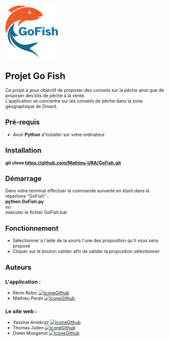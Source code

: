 [![LogoGoFish](https://raw.githubusercontent.com/Mathieu-URA/GoFish/main/Image/GoFishLogoApp.png)]()
 
# Projet Go Fish
 
Ce projet à pour objectif de proposer des conseils sur la pêche ainsi que de proposer des kits de pêche à la vente.  
L'application se concentre sur les conseils de pêche dans la zone géographique de Dinard.
 
## Pré-requis
 
- Avoir **Python** d'installer sur votre ordinateur
 
## Installation
 
**git clone https://github.com/Mathieu-URA/GoFish.git** 
 
## Démarrage
 
Dans votre terminal effectuer la commande suivante en étant dans le répertoire "GoFish" :  
**python GoFish.py**  
ou  
executer le fichier GoFish.bat  
 
## Fonctionnement
 
* Sélectionner à l'aide de la souris l'une des proposition qu'il vous sera proposé
* Cliquer sur le bouton valider afin de valider la proposition sélectionner
 
## Auteurs
 
### L'application :  
* Kévin Robic [![IconeGithub](https://img.shields.io/badge/GitHub-100000?style=for-the-badge&logo=github&logoColor=white)](https://github.com/Kero3333) 
* Mathieu Peran [![IconeGithub](https://img.shields.io/badge/GitHub-100000?style=for-the-badge&logo=github&logoColor=white)](https://github.com/Mathieu-URA)   
 
### Le site web :  
* Yassine Amekraz [![IconeGithub](https://img.shields.io/badge/GitHub-100000?style=for-the-badge&logo=github&logoColor=white)](https://github.com/AmekrazY)
* Thomas Julien [![IconeGithub](https://img.shields.io/badge/GitHub-100000?style=for-the-badge&logo=github&logoColor=white)](https://github.com/UneBaguette) 
* Owen Mougenot [![IconeGithub](https://img.shields.io/badge/GitHub-100000?style=for-the-badge&logo=github&logoColor=white)](https://github.com/owenmougenot)
